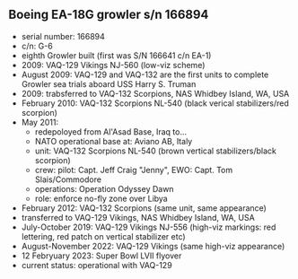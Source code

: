 ## Boeing EA-18G growler s/n 166894

- serial number: 166894
- c/n: G-6
- eighth Growler built (first was S/N 166641 c/n EA-1)
- 2009: VAQ-129 Vikings NJ-560 (low-viz scheme)
- August 2009: VAQ-129 and VAQ-132 are the first units to complete Growler sea trials aboard USS Harry S. Truman
- 2009: trabsferred to VAQ-132 Scorpions, NAS Whidbey Island, WA, USA
- February 2010: VAQ-132 Scorpions NL-540 (black verical stabilizers/red scorpion)
- May 2011:
  - redepoloyed from Al'Asad Base, Iraq to...
  - NATO operational base at: Aviano AB, Italy
  - unit: VAQ-132 Scorpions NL-540 (brown vertical stabilizers/black scorpion)
  - crew: pilot: Capt. Jeff Craig "Jenny", EWO: Capt. Tom Slais/Commodore
  - operations: Operation Odyssey Dawn
  - role: enforce no-fly zone over Libya
- February 2012: VAQ-132 Scorpions (same unit, same appearance)
- transferred to VAQ-129 Vikings, NAS Whidbey Island, WA, USA
- July-October 2019: VAQ-129 Vikings NJ-556 (high-viz markings: red lettering, red patch on vertical stabilizer etc)
- August-November 2022: VAQ-129 Vikings (same high-viz appearance)
- 12 Febryuary 2023: Super Bowl LVII flyover
- current status: operational with VAQ-129
